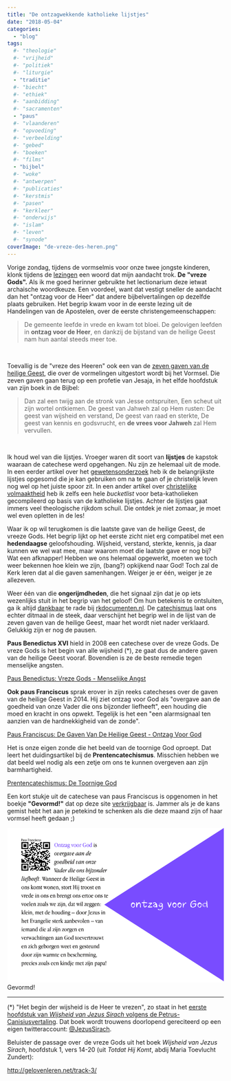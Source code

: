 ```yaml
---
title: "De ontzagwekkende katholieke lijstjes"
date: "2018-05-04"
categories: 
  - "blog"
tags:
  #- "theologie"
  #- "vrijheid"
  #- "politiek"
  #- "liturgie"
  - "traditie"
  #- "biecht"
  #- "ethiek"
  #- "aanbidding"
  #- "sacramenten"
  - "paus"
  #- "vlaanderen"
  #- "opvoeding"
  #- "verbeelding"
  #- "gebed"
  #- "boeken"
  #- "films"
  - "bijbel"
  #- "woke"
  #- "antwerpen"
  #- "publicaties"
  #- "kerstmis"
  #- "pasen"
  #- "kerkleer"
  #- "onderwijs"
  #- "islam"
  #- "leven"
  #- "synode"
coverImage: "de-vreze-des-heren.png"
---
```


Vorige zondag, tijdens de vormselmis voor onze twee jongste kinderen, klonk tijdens de [lezingen](http://www.bijbelcitaat.be/lezing/lezingen-van-de-dag-zondag-29-april-2018/) een woord dat mijn aandacht trok. **De "vreze Gods".** Als ik me goed herinner gebruikte het lectionarium deze ietwat archaische woordkeuze. Een voordeel, want dat vestigt sneller de aandacht dan het "ontzag voor de Heer" dat andere bijbelvertalingen op dezelfde plaats gebruiken. Het begrip kwam voor in de eerste lezing uit de Handelingen van de Apostelen, over de eerste christengemeenschappen:

> De gemeente leefde in vrede en kwam tot bloei. De gelovigen leefden in **ontzag voor de Heer**, en dankzij de bijstand van de heilige Geest nam hun aantal steeds meer toe.

 

Toevallig is de "vreze des Heeren" ook een van de [zeven gaven van de heilige Geest](https://www.rkdocumenten.nl/rkdocs/index.php?mi=650&dos=393), die over de vormelingen uitgestort wordt bij het Vormsel. Die zeven gaven gaan terug op een profetie van Jesaja, in het elfde hoofdstuk van zijn boek in de Bijbel:

> Dan zal een twijg aan de stronk van Jesse ontspruiten, Een scheut uit zijn wortel ontkiemen. De geest van Jahweh zal op Hem rusten: De geest van wijsheid en verstand, De geest van raad en sterkte, De geest van kennis en godsvrucht, en **de vrees voor Jahweh** zal Hem vervullen.

 

Ik houd wel van die lijstjes. Vroeger waren dit soort van **lijstjes** de kapstok waaraan de catechese werd opgehangen. Nu zijn ze helemaal uit de mode. In een eerder artikel over het [gewetensonderzoek](/blog/gewetensonderzoek-2/) heb ik de belangrijkste lijstjes opgesomd die je kan gebruiken om na te gaan of je christelijk leven nog wel op het juiste spoor zit. In een ander artikel over [christelijke volmaaktheid](/blog/volmaakte-katholieken/) heb ik zelfs een hele _bucketlist_ voor beta-katholieken gecompileerd op basis van de katholieke lijstjes. Achter de lijstjes gaat immers veel theologische rijkdom schuil. Die ontdek je niet zomaar, je moet wel even opletten in de les!

Waar ik op wil terugkomen is die laatste gave van de heilige Geest, de vreeze Gods. Het begrip lijkt op het eerste zicht niet erg compatibel met een **hedendaagse** geloofshouding. Wijsheid, verstand, sterkte, kennis, ja daar kunnen we wel wat mee, maar waarom moet die laatste gave er nog bij? Wat een afknapper! Hebben we ons helemaal opgewerkt, moeten we toch weer bekennen hoe klein we zijn, (bang?) opkijkend naar God! Toch zal de Kerk leren dat al die gaven samenhangen. Weiger je er één, weiger je ze allezeven.

Weer één van die **ongerijmdheden**, die het signaal zijn dat je op iets wezenlijks stuit in het begrip van het geloof! Om hun betekenis te ontsluiten, ga ik altijd [dankbaar](https://www.rkdocumenten.nl/rkdocs/index.php?page=3) te rade bij [rkdocumenten.nl](http://www.rkdocumenten.nl). De [catechismus](https://www.rkdocumenten.nl/rkdocs/index.php?mi=600&doc=1&id=1288&highlight=ontzag#al1831) laat ons echter ditmaal in de steek, daar verschijnt het begrip wel in de lijst van de zeven gaven van de heilige Geest, maar het wordt niet nader verklaard. Gelukkig zijn er nog de pausen.

**Paus Benedictus XVI** hield in 2008 een catechese over de vreze Gods. De vreze Gods is het begin van alle wijsheid (\*), ze gaat dus de andere gaven van de heilige Geest vooraf. Bovendien is ze de beste remedie tegen menselijke angsten.

[Paus Benedictus: Vreze Gods - Menselijke Angst](https://www.rkdocumenten.nl/rkdocs/index.php?mi=600&doc=2389&id=0&highlight=vreze)

**Ook paus Franciscus** sprak erover in zijn reeks catecheses over de gaven van de heilige Geest in 2014. Hij ziet ontzag voor God als "overgave aan de goedheid van onze Vader die ons bijzonder liefheeft", een houding die moed en kracht in ons opwekt. Tegelijk is het een "een alarmsignaal ten aanzien van de hardnekkigheid van de zonde".

[Paus Franciscus: De Gaven Van De Heilige Geest - Ontzag Voor God](https://www.rkdocumenten.nl/rkdocs/index.php?mi=600&doc=5509&highlight=Ontzag)

Het is onze eigen zonde die het beeld van de toornige God oproept. Dat leert het duidingsartikel bij de **Prentencatechismus**. Misschien hebben we dat beeld wel nodig als een zetje om ons te kunnen overgeven aan zijn barmhartigheid.

[Prentencatechismus: De Toornige God](http://prentencatechismus.org/about/de-toornige-god/)

Een kort stukje uit de catechese van paus Franciscus is opgenomen in het boekje **"Gevormd!"** dat op deze site [verkrijgbaar](/portfolio/gevormd/) is. Jammer als je de kans gemist hebt het aan je petekind te schenken als die deze maand zijn of haar vormsel heeft gedaan ;)

[![](images/ontzag-voor-god.png)](/portfolio/gevormd/) Gevormd!

* * *

(\*) "Het begin der wijsheid is de Heer te vrezen", zo staat in het [eerste hoofdstuk van _Wijsheid van Jezus Sirach_ volgens de Petrus-Canisiusvertaling](https://bijbel.gelovenleren.net/wijsheid-van-jezus-sirach.html). Dat boek wordt trouwens doorlopend gereciteerd op een eigen twitteraccount: [@JezusSirach](https://twitter.com/jezussirach).

Beluister de passage over  de vreze Gods uit het boek _Wijsheid van Jezus Sirach_, hoofdstuk 1, vers 14-20 (uit _Totdat Hij Komt_, abdij Maria Toevlucht Zundert):

http://gelovenleren.net/track-3/
